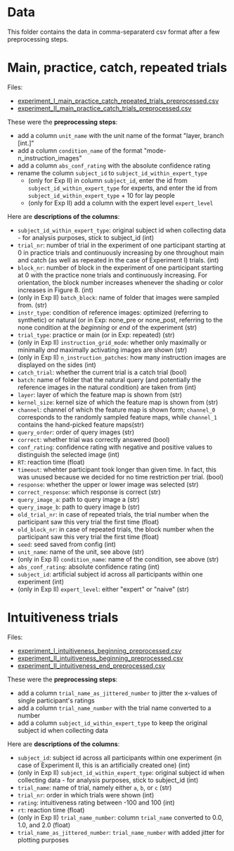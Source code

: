 # Data

This folder contains the data in comma-separaterd csv format after a few preprocessing steps.

# Main, practice, catch, repeated trials

Files:
* [experiment_I_main_practice_catch_repeated_trials_preprocessed.csv](experiment_I_main_practice_catch_repeated_trials_preprocessed.csv)
* [experiment_II_main_practice_catch_trials_preprocessed.csv](experiment_II_main_practice_catch_trials_preprocessed.csv)

These were the **preprocessing steps**:
* add a column `unit_name` with the unit name of the format "layer, branch [int.]"
* add a column `condition_name` of the format "mode-n_instruction_images"
* add a column `abs_conf_rating` with the absolute confidence rating
* rename the column `subject_id` to `subject_id_within_expert_type`
    * (only for Exp II) in column `subject_id`, enter the id from `subject_id_within_expert_type` for experts, and enter the id from `subject_id_within_expert_type` + 10 for lay people
    * (only for Exp II) add a column with the expert level `expert_level`

Here are **descriptions of the columns**:
* `subject_id_within_expert_type`: original subject id when collecting data - for analysis purposes, stick to subject_id (int)
* `trial_nr`: number of trial in the experiment of one participant starting at 0 in practice trials and continuously increasing by one throughout main and catch (as well as repeated in the case of Experiment I) trials. (int)
* `block_nr`: number of block in the experiment of one participant starting at 0 with the practice none trials and continuously increasing. For orientation, the block number increases whenever the shading or color increases in Figure 8. (int)
* (only in Exp II) `batch_block`: name of folder that images were sampled from. (str)
* `instr_type`: condition of reference images: optimized (referring to synthetic) or natural (or in Exp: none_pre or none_post, referring to the none condition at the _beginning_ or _end_ of the experiment (str)
* `trial_type`: practice or main (or in Exp: repeated) (str)
* (only in Exp II) `instruction_grid_mode`: whether only maximally or minimally _and_ maximally activating images are shown (str)
* (only in Exp II) `n_instruction_patches`: how many instruction images are displayed on the sides (int)
* `catch_trial`: whether the current trial is a catch trial (bool)
* `batch`: name of folder that the natural query (and potentially the reference images in the natural condition) are taken from (int)
* `layer`: layer of which the feature map is shown from (str)
* `kernel_size`: kernel size of which the feature map is shown from (str)
* `channel`: channel of which the feature map is shown form; `channel_0` corresponds to the randomly sampled feature maps, while `channel_1` contains the hand-picked feature maps(str)
* `query_order`: order of query images (str)
* `correct`: whether trial was correctly answered (bool) 
* `conf_rating`: confidence rating with negative and positive values to distinguish the selected image (int)
* `RT`: reaction time (float)
* `timeout`: whehter participant took longer than given time. In fact, this was unused because we decided for no time restriction per trial. (bool)
* `response`: whether the upper or lower image was selected (str)
* `correct_response`: which response is correct (str)
* `query_image_a`: path to query image a (str)
* `query_image_b`: path to query image b (str)
* `old_trial_nr`: in case of repeated trials, the trial number when the participant saw this very trial the first time (float)
* `old_block_nr`: in case of repeated trials, the block number when the participant saw this very trial the first time (float)
* `seed`: seed saved from config (int)
* `unit_name`: name of the unit, see above (str)
* (only in Exp II) `condition_name`: name of the condition, see above (str)
* `abs_conf_rating`: absolute confidence rating (int)
* `subject_id`: artificial subject id across all participants within one experiment (int)
* (only in Exp II) `expert_level`: either "expert" or "naive" (str)


# Intuitiveness trials

Files:
* [experiment_I_intuitiveness_beginning_preprocessed.csv](experiment_I_intuitiveness_beginning_preprocessed.csv)
* [experiment_II_intuitiveness_beginning_preprocessed.csv](experiment_II_intuitiveness_beginning_preprocessed.csv)
* [experiment_II_intuitiveness_end_preprocessed.csv](experiment_II_intuitiveness_end_preprocessed.csv)

These were the **preprocessing steps**:
* add a column `trial_name_as_jittered_number` to jitter the x-values of single participant's ratings
* add a column `trial_name_number` with the trial name converted to a number
* add a column `subject_id_within_expert_type` to keep the original subject id when collecting data

Here are **descriptions of the columns**:
* `subject_id`: subject id across all participants within one experiment (in case of Experiment II, this is an artificially created one) (int)
* (only in Exp II) `subject_id_within_expert_type`: original subject id when collecting data - for analysis purposes, stick to subject_id (int)
* `trial_name`: name of trial, namely either `a`, `b`, or `c` (str)
* `trial_nr`: order in which trials were shown (int)
* `rating`: intuitiveness rating between -100 and 100 (int)
* `rt`: reaction time (float)
* (only in Exp II) `trial_name_number`: column `trial_name` converted to 0.0, 1.0, and 2.0 (float)
* `trial_name_as_jittered_number`: `trial_name_number` with added jitter for plotting purposes